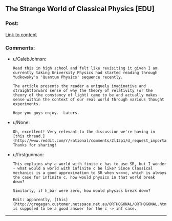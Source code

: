 ## The Strange World of Classical Physics [EDU]

### Post:

[Link to content](http://www.aetherambler.net/strange.htm)

### Comments:

- u/CalebJohnsn:
  ```
  Read this in high school and felt like revisiting it given I am currently taking University Physics had started reading through Yudkowsky's 'Quantum Physics' sequence recently.

  The article presents the reader a uniquely imaginative and straightforward sense of why the theory of relativity (or the theory of the constancy of light) came to be and actually makes sense within the context of our real world through various thought experiments.

  Hope you guys enjoy.  Laters.
  ```

- u/None:
  ```
  Oh, excellent! Very relevant to the discussion we're having in [this thread.](http://www.reddit.com/r/rational/comments/2l13p1/d_request_important_laws_of_physics_and_what/) Thanks for sharing!
  ```

- u/firstgunman:
  ```
  This explains why a world with finite c has to use SR, but I wonder - what would a world with infinite c be like? Since Classical mechanics is a good approximation to SR when v<<<c, which is always the case for infinite c, how would physics in that world break down?

  Similarly, if h_bar were zero, how would physics break down?

  Edit: apparently, [this](http://gregegan.customer.netspace.net.au/ORTHOGONAL/ORTHOGONAL.html) is supposed to be a good answer for the c -> inf case.
  ```

---


